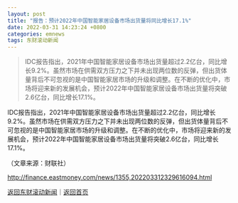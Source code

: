 ```yaml
---
layout: post
title: "报告：预计2022年中国智能家居设备市场出货量将同比增长17.1%"
date: 2022-03-31 14:23:24 +0800
categories: emnews
tags: 东财滚动新闻
---
```

> IDC报告指出，2021年中国智能家居设备市场出货量超过2.2亿台，同比增长9.2%。虽然市场在供需双方压力之下并未出现两位数的反弹，但出货体量背后不可忽视的是中国智能家居市场的升级和调整。在不断的优化中，市场将迎来新的发展机会，预计2022年中国智能家居设备市场出货量将突破2.6亿台，同比增长17.1%。

<p>IDC报告指出，2021年中国智能家居设备市场出货量超过2.2亿台，同比增长9.2%。虽然市场在供需双方压力之下并未出现两位数的反弹，但出货体量背后不可忽视的是中国智能家居市场的升级和调整。在不断的优化中，市场将迎来新的发展机会，预计2022年中国智能家居设备市场出货量将突破2.6亿台，同比增长17.1%。 </p><p class="em_media">（文章来源：财联社）</p>

<http://finance.eastmoney.com/news/1355,202203312329616094.html>

[返回东财滚动新闻](//finews.withounder.com/emnews/)｜[返回首页](//finews.withounder.com/)